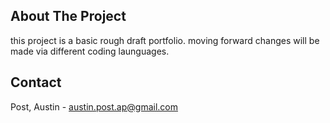 
<!-- ABOUT THE PROJECT -->
## About The Project


this project is a basic rough draft portfolio. moving forward changes will be made via different coding launguages.
<!-- USAGE EXAMPLES -->

<!-- CONTACT -->
## Contact

Post, Austin  - austin.post.ap@gmail.com

